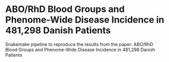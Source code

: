 # ABO/RhD Blood Groups and Phenome-Wide Disease Incidence in 481,298 Danish Patients
Snakemake pipeline to reproduce the results from the paper: ABO/RhD Blood Groups and Phenome-Wide Disease Incidence  in 481,298 Danish Patients
